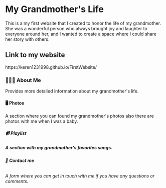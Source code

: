 
<h1><b>My Grandmother's Life</h1></b>
This is a my first website that I created to honor the life of my grandmother.
She was a wonderful person who always brought joy and laughter to everyone around her, and I wanted to create a space where I could share her story with others.
</br>
<h2><b>Link to my website</h2></b>
https://keren1231998.github.io/FirstWebsite/
</br>
<h3> <b>👨🏻‍💻 About Me </b></h3>
Provides more detailed information about my grandmother's life.
</br>
<h4><b>🖥 Photos</b></h4>
A section where you can found my grandmother's photos also there are photos with me when I was a baby.
</br>
<h5><b>📹 Playlist</b><h5>
A section with my grandmother's favorites songs.
</br>
<h6><b>📝 Contact me</b><h6>
A form where you can get in touch with me if you have any questions or comments.
